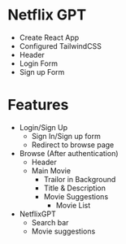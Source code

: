 # Netflix GPT

- Create React App
- Configured TailwindCSS
- Header
- Login Form
- Sign up Form



# Features
- Login/Sign Up
  - Sign In/Sign up form
  - Redirect to browse page
- Browse (After authentication)
  - Header
  - Main Movie
      - Trailor in Background
      - Title & Description
      - Movie Suggestions
        - Movie List 
- NetflixGPT
  - Search bar
  - Movie suggestions